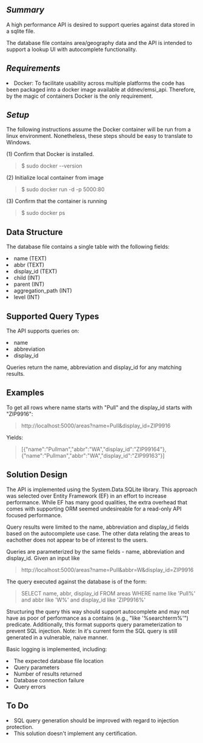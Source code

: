 ## _Summary_
A high performance API is desired to support queries against data stored in a sqlite file. 

The database file contains area/geography data and the API is intended to support a lookup UI with autocomplete functionality. 

## _Requirements_
<li> Docker: To facilitate usability across multiple platforms the code has been packaged into a docker image available at ddnev/emsi_api. Therefore, by the magic of containers Docker is the only requirement. 

## _Setup_
The following instructions assume the Docker container will be run from a linux environment. Nonetheless, these steps should be easy to translate to Windows. 
  
(1) Confirm that Docker is installed.
> $ sudo docker --version
  
(2) Initialize local container from image
> $ sudo docker run -d -p 5000:80
  
(3) Confirm that the container is running
> $ sudo docker ps

## Data Structure
The database file contains a single table with the following fields:
  <li> name (TEXT)
  <li> abbr (TEXT)
  <li> display_id (TEXT)
  <li> child (INT)
  <li> parent (INT)
  <li> aggregation_path (INT)
  <li> level (INT)
  
## Supported Query Types
The API supports queries on: 
    <li> name 
    <li> abbreviation
    <li> display_id
    
Queries return the name, abbreviation and display_id for any matching results.
      
## Examples
To get all rows where name starts with "Pull" and the display_id starts with "ZIP9916":
> http://localhost:5000/areas?name=Pull&display_id=ZIP9916
  
Yields:
>[{"name":"Pullman","abbr":"WA","display_id":"ZIP99164"},{"name":"Pullman","abbr":"WA","display_id":"ZIP99163"}]

## Solution Design
The API is implemented using the System.Data.SQLite library. This approach was selected over Entity Framework (EF) in an effort to increase performance. While EF has many good qualities, the extra overhead that comes with supporting ORM seemed undesireable for a read-only API focused performance.
      
Query results were limited to the name, abbreviation and display_id fields based on the autocomplete use case. The other data relating the areas to eachother does not appear to be of interest to the users.
      
Queries are parameterized by the same fields - name, abbreviation and display_id. Given an input like  
> http://localhost:5000/areas?name=Pull&abbr=W&display_id=ZIP9916  
      
The query executed against the database is of the form:  
> SELECT name, abbr, display_id FROM areas WHERE name like 'Pull%' and abbr like 'W%' and display_id like 'ZIP9916%'  
      
Structuring the query this way should support autocomplete and may not have as poor of performance as a contains (e.g., "like '%searchterm%'") predicate. Additionally, this format supports query parameterization to prevent SQL injection. Note: In it's current form the SQL query is still generated in a vulnerable, naive manner.  
      
Basic logging is implemented, including:
      <li> The expected database file location
      <li> Query parameters
      <li> Number of results returned
      <li> Database connection failure
      <li> Query errors
        
## To Do
<li> SQL query generation should be improved with regard to injection protection.
<li> This solution doesn't implement any certification. 
        

    
